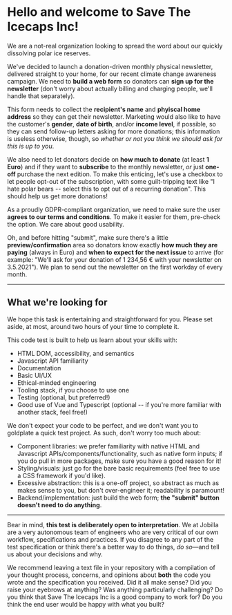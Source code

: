 # Hello and welcome to Save The Icecaps Inc!

We are a not-real organization looking to spread the word about our quickly dissolving polar ice reserves.

We've decided to launch a donation-driven monthly physical newsletter, delivered straight to your home, for our recent climate change awareness campaign. We need to **build a web form** so donators can **sign up for the newsletter** (don't worry about actually billing and charging people, we'll handle that separately).

This form needs to collect the **recipient's name** and **phyiscal home address** so they can get their newsletter. Marketing would also like to have the customer's **gender**, **date of birth**, and/or **income level**, if possible, so they can send follow-up letters asking for more donations; this information is useless otherwise, though, so *whether or not you think we should ask for this is up to you*.

We also need to let donators decide on **how much to donate** (at least **1 Euro**) and if they want to **subscribe** to the monthly newsletter, *or* just **one-off** purchase the next edition. To make this enticing, let's use a checkbox to let people opt-out of the subscription, with some guilt-tripping text like "I hate polar bears -- select this to opt out of a recurring donation". This should help us get more donations!

As a proudly GDPR-compliant organization, we need to make sure the user **agrees to our terms and conditions**. To make it easier for them, pre-check the option. We care about good usability.

Oh, and before hitting "submit", make sure there's a little **preview/confirmation** area so donators know exactly **how much they are paying** (always in Euro) and **when to expect for the next issue** to arrive (for example: "We'll ask for your donation of 1 234,56 € with your newsletter on 3.5.2021"). We plan to send out the newsletter on the first workday of every month.

---

## What we're looking for

We hope this task is entertaining and straightforward for you. Please set aside, at most, around two hours of your time to complete it.

This code test is built to help us learn about your skills with:

- HTML DOM, accessibility, and semantics
- Javascript API familiarity
- Documentation
- Basic UI/UX
- Ethical-minded engineering
- Tooling stack, if you choose to use one
- Testing (optional, but preferred!)
- Good use of Vue and Typescript (optional -- if you're more familiar with another stack, feel free!)

We don't expect your code to be perfect, and we don't want you to goldplate a quick test project. As such, don't worry too much about:

- Component libraries: we prefer familiarity with native HTML and Javascript APIs/components/functionality, such as native form inputs; if you do pull in more packages, make sure you have a good reason for it!
- Styling/visuals: just go for the bare basic requirements (feel free to use a CSS framework if you'd like).
- Excessive abstraction: this is a one-off project, so abstract as much as makes sense to you, but don't over-engineer it; readability is paramount!
- Backend/implementation: just build the web form; **the "submit" button doesn't need to do anything**.

---

Bear in mind, **this test is deliberately open to interpretation**. We at Jobilla are a very autonomous team of engineers who are very critical of our own workflow, specifications and practices. If you disagree to any part of the test specification or think there's a better way to do things, *do so*—and tell us about your decisions and why.

We recommend leaving a text file in your repository with a compilation of your thought process, concerns, and opinions about **both** the code you wrote and the specification you received. Did it all make sense? Did you raise your eyebrows at anything? Was anything particularly challenging? Do you think that Save The Icecaps Inc is a good company to work for? Do you think the end user would be happy with what you built?